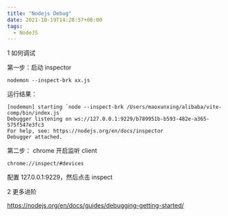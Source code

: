 ```yaml
---
title: "Nodejs Debug"
date: 2021-10-19T14:28:57+08:00
tags:
  - NodeJS
---
```


1 如何调试

第一步：启动 inspector

```shell
nodemon --inspect-brk xx.js
```

运行结果：

```shell
[nodemon] starting `node --inspect-brk /Users/maoxunxing/alibaba/vite-comp/bin/index.js`
Debugger listening on ws://127.0.0.1:9229/b789951b-b593-482e-a365-575f547e3fc3
For help, see: https://nodejs.org/en/docs/inspector
Debugger attached.
```

第二步： chrome 开启监听 client

```shell
chrome://inspect/#devices
```

配置 127.0.0.1:9229，然后点击 inspect

2 更多进阶

https://nodejs.org/en/docs/guides/debugging-getting-started/
